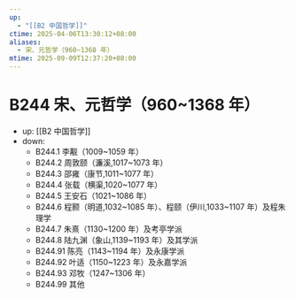 ```yaml
---
up:
  - "[[B2 中国哲学]]"
ctime: 2025-04-06T13:30:12+08:00
aliases:
  - 宋、元哲学（960~1368 年）
mtime: 2025-09-09T12:37:20+08:00
---
```


# B244 宋、元哲学（960~1368 年）

- up: [[B2 中国哲学]]
- down:	
	- B244.1 李觏（1009~1059 年）
	- B244.2 周敦颐（濂溪,1017~1073 年）
	- B244.3 邵雍（康节,1011~1077 年）
	- B244.4 张载（横渠,1020~1077 年）
	- B244.5 王安石（1021~1086 年）
	- B244.6 程颢（明道,1032~1085 年）、程颐（伊川,1033~1107 年）及程朱理学
	- B244.7 朱熹（1130~1200 年）及考亭学派
	- B244.8 陆九渊（象山,1139~1193 年）及其学派
	- B244.91 陈亮（1143~1194 年）及永康学派
	- B244.92 叶适（1150~1223 年）及永嘉学派
	- B244.93 邓牧（1247~1306 年）
	- B244.99 其他
	
